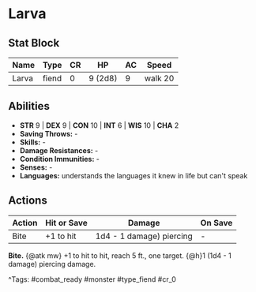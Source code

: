# Larva

## Stat Block

| Name | Type | CR | HP | AC | Speed |
|------|------|----|----|----|-------|
| Larva | fiend | 0 | 9 (2d8) | 9 | walk 20 |

## Abilities

- **STR** 9 | **DEX** 9 | **CON** 10 | **INT** 6 | **WIS** 10 | **CHA** 2
- **Saving Throws:** -  
- **Skills:** -  
- **Damage Resistances:** -  
- **Condition Immunities:** -  
- **Senses:** -  
- **Languages:** understands the languages it knew in life but can't speak


## Actions

| Action | Hit or Save | Damage | On Save |
|--------|--------------|--------|----------|
| Bite | +1 to hit | 1d4 - 1 damage) piercing | - |

**Bite.** {@atk mw} +1 to hit to hit, reach 5 ft., one target. {@h}1 (1d4 - 1 damage) piercing damage.


^Tags: #combat_ready #monster #type_fiend #cr_0
